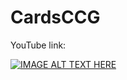 # CardsCCG
YouTube link:

[![IMAGE ALT TEXT HERE](https://img.youtube.com/vi/uQseQFYZkVw/0.jpg)](https://youtu.be/uQseQFYZkVw)
